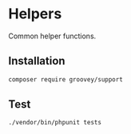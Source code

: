 # Helpers

Common helper functions.

## Installation

```bash
composer require groovey/support
```

## Test

```bash
./vendor/bin/phpunit tests
```
